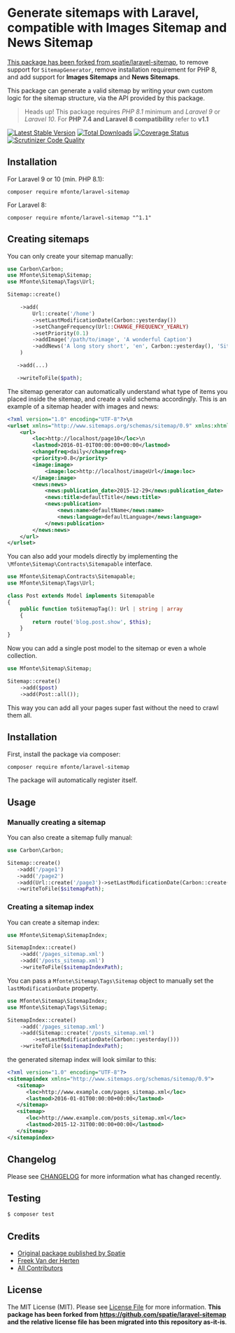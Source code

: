 # Generate sitemaps with Laravel, compatible with Images Sitemap and News Sitemap

[This package has been forked from spatie/laravel-sitemap](https://github.com/spatie/laravel-sitemap), to remove support for `SitemapGenerator`, remove installation requirement for PHP 8, and add support for **Images Sitemaps** and **News Sitemaps**.

This package can generate a valid sitemap by writing your own custom logic for the sitemap structure, via the API provided by this package.

> Heads up! This package requires _PHP 8.1_ minimum and _Laravel 9_ or _Laravel 10_. 
> For **PHP 7.4 and Laravel 8 compatibility** refer to **v1.1**

[![Latest Stable Version](https://poser.pugx.org/mfonte/laravel-sitemap/v/stable)](https://packagist.org/packages/mfonte/laravel-sitemap)
[![Total Downloads](https://poser.pugx.org/mfonte/laravel-sitemap/downloads)](https://packagist.org/packages/mfonte/laravel-sitemap)
[![Coverage Status](https://scrutinizer-ci.com/g/mauriziofonte/laravel-sitemap/badges/coverage.png?b=master)](https://scrutinizer-ci.com/g/mauriziofonte/laravel-sitemap/)
[![Scrutinizer Code Quality](https://scrutinizer-ci.com/g/mauriziofonte/laravel-sitemap/badges/quality-score.png?b=master)](https://scrutinizer-ci.com/g/mauriziofonte/laravel-sitemap/)

## Installation

For Laravel 9 or 10 (min. PHP 8.1):

`composer require mfonte/laravel-sitemap`

For Laravel 8:

`composer require mfonte/laravel-sitemap "^1.1"`

## Creating sitemaps

You can only create your sitemap manually:

```php
use Carbon\Carbon;
use Mfonte\Sitemap\Sitemap;
use Mfonte\Sitemap\Tags\Url;

Sitemap::create()

    ->add(
        Url::create('/home')
        ->setLastModificationDate(Carbon::yesterday())
        ->setChangeFrequency(Url::CHANGE_FREQUENCY_YEARLY)
        ->setPriority(0.1)
        ->addImage('/path/to/image', 'A wonderful Caption')
        ->addNews('A long story short', 'en', Carbon::yesterday(), 'Sitemaps are this great!')
    )

   ->add(...)

   ->writeToFile($path);
```

The sitemap generator can automatically understand what type of items you placed inside the sitemap, and create a valid schema accordingly. This is an example of a sitemap header with images and news:

```xml
<?xml version="1.0" encoding="UTF-8"?>\n
<urlset xmlns="http://www.sitemaps.org/schemas/sitemap/0.9" xmlns:xhtml="http://www.w3.org/1999/xhtml" xmlns:image="http://www.google.com/schemas/sitemap-image/1.1" xmlns:news="http://www.google.com/schemas/sitemap-news/0.9">
    <url>
        <loc>http://localhost/page10</loc>\n
        <lastmod>2016-01-01T00:00:00+00:00</lastmod>
        <changefreq>daily</changefreq>
        <priority>0.8</priority>
        <image:image>
            <image:loc>http://localhost/imageUrl</image:loc>
        </image:image>
        <news:news>
            <news:publication_date>2015-12-29</news:publication_date>
            <news:title>defaultTitle</news:title>
            <news:publication>
                <news:name>defaultName</news:name>
                <news:language>defaultLanguage</news:language>
            </news:publication>
        </news:news>
    </url>
</urlset>
```

You can also add your models directly by implementing the `\Mfonte\Sitemap\Contracts\Sitemapable` interface.

```php
use Mfonte\Sitemap\Contracts\Sitemapable;
use Mfonte\Sitemap\Tags\Url;

class Post extends Model implements Sitemapable
{
    public function toSitemapTag(): Url | string | array
    {
        return route('blog.post.show', $this);
    }
}
```

Now you can add a single post model to the sitemap or even a whole collection.
```php
use Mfonte\Sitemap\Sitemap;

Sitemap::create()
    ->add($post)
    ->add(Post::all());
```

This way you can add all your pages super fast without the need to crawl them all.

## Installation

First, install the package via composer:

``` bash
composer require mfonte/laravel-sitemap
```

The package will automatically register itself.

## Usage
### Manually creating a sitemap

You can also create a sitemap fully manual:

```php
use Carbon\Carbon;

Sitemap::create()
   ->add('/page1')
   ->add('/page2')
   ->add(Url::create('/page3')->setLastModificationDate(Carbon::create('2016', '1', '1')))
   ->writeToFile($sitemapPath);
```

### Creating a sitemap index
You can create a sitemap index:
```php
use Mfonte\Sitemap\SitemapIndex;

SitemapIndex::create()
    ->add('/pages_sitemap.xml')
    ->add('/posts_sitemap.xml')
    ->writeToFile($sitemapIndexPath);
```

You can pass a `Mfonte\Sitemap\Tags\Sitemap` object to manually set the `lastModificationDate` property.

```php
use Mfonte\Sitemap\SitemapIndex;
use Mfonte\Sitemap\Tags\Sitemap;

SitemapIndex::create()
    ->add('/pages_sitemap.xml')
    ->add(Sitemap::create('/posts_sitemap.xml')
        ->setLastModificationDate(Carbon::yesterday()))
    ->writeToFile($sitemapIndexPath);
```

the generated sitemap index will look similar to this:

```xml
<?xml version="1.0" encoding="UTF-8"?>
<sitemapindex xmlns="http://www.sitemaps.org/schemas/sitemap/0.9">
   <sitemap>
      <loc>http://www.example.com/pages_sitemap.xml</loc>
      <lastmod>2016-01-01T00:00:00+00:00</lastmod>
   </sitemap>
   <sitemap>
      <loc>http://www.example.com/posts_sitemap.xml</loc>
      <lastmod>2015-12-31T00:00:00+00:00</lastmod>
   </sitemap>
</sitemapindex>
```

## Changelog

Please see [CHANGELOG](CHANGELOG.md) for more information what has changed recently.

## Testing

``` bash
$ composer test
```

## Credits

- [Original package published by Spatie](https://github.com/spatie/laravel-sitemap)
- [Freek Van der Herten](https://github.com/freekmurze)
- [All Contributors](../../contributors)

## License

The MIT License (MIT). Please see [License File](LICENSE.md) for more information. **This package has been forked from https://github.com/spatie/laravel-sitemap and the relative license file has been migrated into this repository as-it-is**.
